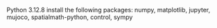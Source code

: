 Python 3.12.8
install the following packages: numpy, matplotlib, jupyter, mujoco, spatialmath-python, control, sympy